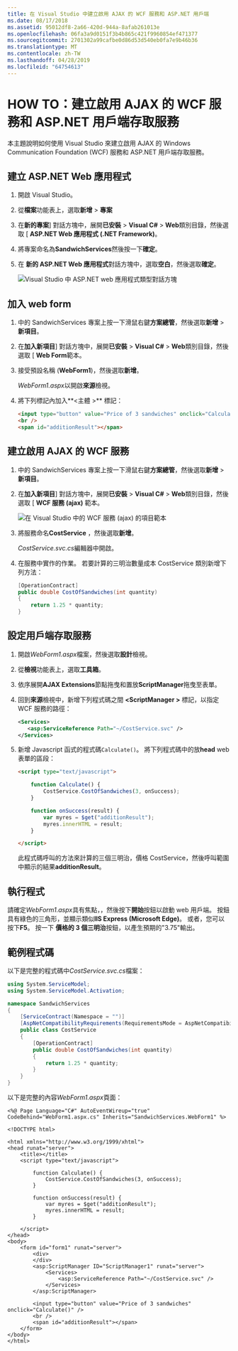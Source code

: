 ```yaml
---
title: 在 Visual Studio 中建立啟用 AJAX 的 WCF 服務和 ASP.NET 用戶端
ms.date: 08/17/2018
ms.assetid: 95012df8-2a66-420d-944a-8afab261013e
ms.openlocfilehash: 06fa3a9d0151f3b4b865c421f9960854ef471377
ms.sourcegitcommit: 2701302a99cafbe0d86d53d540eb0fa7e9b46b36
ms.translationtype: MT
ms.contentlocale: zh-TW
ms.lasthandoff: 04/28/2019
ms.locfileid: "64754613"
---
```

# <a name="how-to-create-an-ajax-enabled-wcf-service-and-an-aspnet-client-that-accesses-the-service"></a>HOW TO：建立啟用 AJAX 的 WCF 服務和 ASP.NET 用戶端存取服務

本主題說明如何使用 Visual Studio 來建立啟用 AJAX 的 Windows Communication Foundation (WCF) 服務和 ASP.NET 用戶端存取服務。

## <a name="create-an-aspnet-web-app"></a>建立 ASP.NET Web 應用程式

1. 開啟 Visual Studio。

1. 從**檔案**功能表上，選取**新增** > **專案**

1. 在**新的專案**] 對話方塊中，展開**已安裝** > **Visual C#** > **Web**類別目錄，然後選取 [ **ASP.NET Web 應用程式 (.NET Framework)**。

1. 將專案命名為**SandwichServices**然後按一下**確定**。

1. 在 **新的 ASP.NET Web 應用程式**對話方塊中，選取**空白**，然後選取**確定**。

   ![Visual Studio 中 ASP.NET web 應用程式類型對話方塊](media/create-an-ajax-wcf-asp-net-client/new-asp-net-web-app-type.png)

## <a name="add-a-web-form"></a>加入 web form

1. 中的 SandwichServices 專案上按一下滑鼠右鍵**方案總管**，然後選取**新增** > **新項目**。

1. 在**加入新項目**] 對話方塊中，展開**已安裝** > **Visual C#** > **Web**類別目錄，然後選取 [ **Web Form**範本。

1. 接受預設名稱 (**WebForm1**)，然後選取**新增**。

   *WebForm1.aspx*以開啟**來源**檢視。

1. 將下列標記內加入**\<主體 >** 標記：

   ```html
   <input type="button" value="Price of 3 sandwiches" onclick="Calculate()"/>
   <br />
   <span id="additionResult"></span>
   ```

## <a name="create-an-ajax-enabled-wcf-service"></a>建立啟用 AJAX 的 WCF 服務

1. 中的 SandwichServices 專案上按一下滑鼠右鍵**方案總管**，然後選取**新增** > **新項目**。

1. 在**加入新項目**] 對話方塊中，展開**已安裝** > **Visual C#** > **Web**類別目錄，然後選取 [ **WCF 服務 (ajax)** 範本。

   ![在 Visual Studio 中的 WCF 服務 (ajax) 的項目範本](media/create-an-ajax-wcf-asp-net-client/add-wcf-service.png)

1. 將服務命名**CostService** ，然後選取**新增**。

   *CostService.svc.cs*編輯器中開啟。

1. 在服務中實作的作業。 若要計算的三明治數量成本 CostService 類別新增下列方法：

    ```csharp
    [OperationContract]
    public double CostOfSandwiches(int quantity)
    {
        return 1.25 * quantity;
    }
    ```

## <a name="configure-the-client-to-access-the-service"></a>設定用戶端存取服務

1. 開啟*WebForm1.aspx*檔案，然後選取**設計**檢視。

2. 從**檢視**功能表上，選取**工具箱**。

3. 依序展開**AJAX Extensions**節點拖曳和置放**ScriptManager**拖曳至表單。

4. 回到**來源**檢視中，新增下列程式碼之間 **\<ScriptManager >** 標記，以指定 WCF 服務的路徑：

    ```xml
    <Services>
       <asp:ServiceReference Path="~/CostService.svc" />
    </Services>
    ```

5. 新增 Javascript 函式的程式碼`Calculate()`。 將下列程式碼中的放**head** web 表單的區段：

    ```html
    <script type="text/javascript">

        function Calculate() {
            CostService.CostOfSandwiches(3, onSuccess);
        }

        function onSuccess(result) {
            var myres = $get("additionResult");
            myres.innerHTML = result;
        }

    </script>
    ```

   此程式碼呼叫的方法來計算的三個三明治，價格 CostService，然後呼叫範圍中顯示的結果**additionResult**。

## <a name="run-the-program"></a>執行程式

請確定*WebForm1.aspx*具有焦點，，然後按下**開始**按鈕以啟動 web 用戶端。 按鈕具有綠色的三角形，並顯示類似**IIS Express (Microsoft Edge)**。 或者，您可以按下**F5**。 按一下 **價格的 3 個三明治**按鈕，以產生預期的"3.75"輸出。

## <a name="example-code"></a>範例程式碼

以下是完整的程式碼中*CostService.svc.cs*檔案：

```csharp
using System.ServiceModel;
using System.ServiceModel.Activation;

namespace SandwichServices
{
    [ServiceContract(Namespace = "")]
    [AspNetCompatibilityRequirements(RequirementsMode = AspNetCompatibilityRequirementsMode.Allowed)]
    public class CostService
    {
        [OperationContract]
        public double CostOfSandwiches(int quantity)
        {
            return 1.25 * quantity;
        }
    }
}
```

以下是完整的內容*WebForm1.aspx*頁面：

```aspx-csharp
<%@ Page Language="C#" AutoEventWireup="true" CodeBehind="WebForm1.aspx.cs" Inherits="SandwichServices.WebForm1" %>

<!DOCTYPE html>

<html xmlns="http://www.w3.org/1999/xhtml">
<head runat="server">
    <title></title>
    <script type="text/javascript">

        function Calculate() {
            CostService.CostOfSandwiches(3, onSuccess);
        }

        function onSuccess(result) {
            var myres = $get("additionResult");
            myres.innerHTML = result;
        }

    </script>
</head>
<body>
    <form id="form1" runat="server">
        <div>
        </div>
        <asp:ScriptManager ID="ScriptManager1" runat="server">
            <Services>
                <asp:ServiceReference Path="~/CostService.svc" />
            </Services>
        </asp:ScriptManager>

        <input type="button" value="Price of 3 sandwiches" onclick="Calculate()" />
        <br />
        <span id="additionResult"></span>
    </form>
</body>
</html>
```
